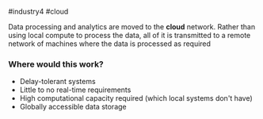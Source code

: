 #industry4 #cloud

Data processing and analytics are moved to the **cloud** network. Rather than using local compute to process the data, all of it is transmitted to a remote network of machines where the data is processed as required 

### Where would this work?
* Delay-tolerant systems
* Little to no real-time requirements 
* High computational capacity required (which local systems don't have)
* Globally accessible data storage
